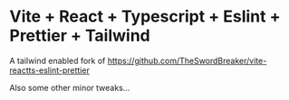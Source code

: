 # Vite + React + Typescript + Eslint + Prettier + Tailwind

A tailwind enabled fork of https://github.com/TheSwordBreaker/vite-reactts-eslint-prettier

Also some other minor tweaks...

